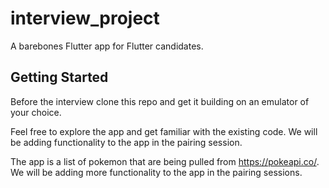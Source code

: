 # interview_project

A barebones Flutter app for Flutter candidates.

## Getting Started

Before the interview clone this repo and get it building on an emulator of your choice.

Feel free to explore the app and get familiar with the existing code. We will be adding functionality to the app in the pairing session.

The app is a list of pokemon that are being pulled from https://pokeapi.co/. We will be adding more functionality to the app in the pairing sessions.
